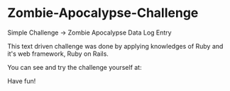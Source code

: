 # Zombie-Apocalypse-Challenge
Simple Challenge -> Zombie Apocalypse Data Log Entry

This text driven challenge was done by applying knowledges of Ruby and it's web framework, Ruby on Rails. 

You can see and try the challenge yourself at: 



Have fun! 
